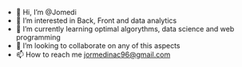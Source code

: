 - 👋 Hi, I’m @Jomedi
- 👀 I’m interested in Back, Front and data analytics
- 🌱 I’m currently learning optimal algorythms, data science and web programming
- 💞️ I’m looking to collaborate on any of this aspects
- 📫 How to reach me jormedinac96@gmail.com

<!---
Jomedi/Jomedi is a ✨ special ✨ repository because its `README.md` (this file) appears on your GitHub profile.
You can click the Preview link to take a look at your changes.
--->
